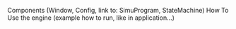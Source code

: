 
Components (Window, Config, link to: SimuProgram, StateMachine)
How To Use the engine (example how to run, like in application...)
